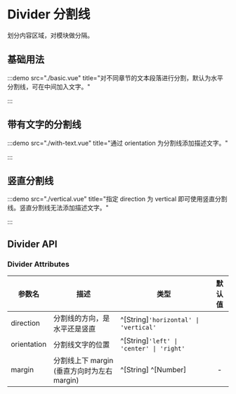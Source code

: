 # Divider 分割线

划分内容区域，对模块做分隔。

## 基础用法

:::demo src="./basic.vue" title="对不同章节的文本段落进行分割，默认为水平分割线，可在中间加入文字。"

:::

## 带有文字的分割线

:::demo src="./with-text.vue" title="通过 orientation 为分割线添加描述文字。"

:::

## 竖直分割线

:::demo src="./vertical.vue" title="指定 direction 为 vertical 即可使用竖直分割线。竖直分割线无法添加描述文字。"

:::

## Divider API

### Divider Attributes

| 参数名 | 描述 | 类型 | 默认值 |
| ------ | ---- | ---- | :----: |
| direction | 分割线的方向，是水平还是竖直 | ^[String]`'horizontal' \| 'vertical'` | |
| orientation | 分割线文字的位置 | ^[String]`'left' \| 'center' \| 'right'` | |
| margin | 分割线上下 margin (垂直方向时为左右 margin) | ^[String] ^[Number] | - |
